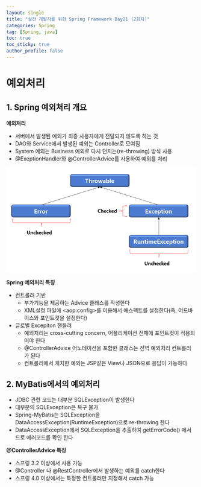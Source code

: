 ```yaml
---
layout: single
title: "실전 개발자를 위한 Spring Framework Day21 (2회차)"
categories: Spring
tag: [Spring, java]
toc: true
toc_sticky: true
author_profile: false
---
```


# 예외처리

## 1. Spring 예외처리 개요

 **예외처리**

* 서버에서 발생된 예외가 최종 사용자에게 전달되지 않도록 하는 것
* DAO와 Service에서 발생된 예외는 Controller로 모여짐
* System 예외는 Business 예외로 다시 던지는(re-throwing) 방식 사용
* @ExeptionHandler와 @ControllerAdvice를 사용하여 예외를 처리

<img src="../../images/Spring/day21/image1.png" alt="image-20211118011719672" style="zoom: 80%;" />

**Spring 예외처리 특징**

* 컨트롤러 기반
  * 부가기능을 제공하는 Advice 클래스를 작성한다
  * XML설정 파일에 \<aop:config>를 이용해서 애스펙트를 설정한다(즉, 어드바이스와 포인트컷을 설정한다)
* 글로벌 Excepiton 핸들러
  * 예외처리는 cross-cutting concern, 어플리케이션 전체에 포인트컷이 적용되어야 한다
  * @ControllerAdvice 어노테이션을 포함한 클래스는 전역 예외처리 컨트롤러가 된다
  * 컨트롤러에서 캐치한 예외는 JSP같은 View나 JSON으로 응답이 가능하다



## 2. MyBatis에서의 예외처리

* JDBC 관련 코드는 대부분 SQLException이 발생한다
* 대부분의 SQLException은 복구 불가
* Spring-MyBatis는 SQLException을 DataAccessException(RuntimeException)으로 re-throwing 한다
* DataAccessException에서 SQLException을 추출하여 getErrorCode() 메서드로 에러코드를 확인 한다



**@ControllerAdvice 특징**

* 스프링 3.2 이상에서 사용 가능
* @Controller 나 @RestController에서 발생하는 예외를 catch한다
* 스프링 4.0 이상에서는 특정한 컨트롤러만 지정해서 catch 가능







